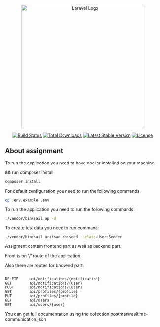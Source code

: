 <p align="center"><a href="https://laravel.com" target="_blank"><img src="https://raw.githubusercontent.com/laravel/art/master/logo-lockup/5%20SVG/2%20CMYK/1%20Full%20Color/laravel-logolockup-cmyk-red.svg" width="400" alt="Laravel Logo"></a></p>

<p align="center">
<a href="https://github.com/laravel/framework/actions"><img src="https://github.com/laravel/framework/workflows/tests/badge.svg" alt="Build Status"></a>
<a href="https://packagist.org/packages/laravel/framework"><img src="https://img.shields.io/packagist/dt/laravel/framework" alt="Total Downloads"></a>
<a href="https://packagist.org/packages/laravel/framework"><img src="https://img.shields.io/packagist/v/laravel/framework" alt="Latest Stable Version"></a>
<a href="https://packagist.org/packages/laravel/framework"><img src="https://img.shields.io/packagist/l/laravel/framework" alt="License"></a>
</p>

## About assignment

To run the application you need to have docker installed on your machine.

&& run composer install

```bash
composer install
```

For default configuration you need to run the following commands:

```bash
cp .env.example .env
```

To run the application you need to run the following commands:

```bash
./vendor/bin/sail up -d
```

To create test data you need to run command:

```bash
./vendor/bin/sail artisan db:seed --class=UsersSeeder
```

Assigment contain frontend part as well as backend part.

Front is on '/' route of the application.

Also there are routes for backend part:

```angular2html

DELETE     api/notifications/{notification}
GET        api/notifications/{user}
POST       api/notifications/{user}
GET        api/profiles/{profile}
PUT        api/profiles/{profile}
GET        api/users
GET        api/users/{user}
```
You can get full documentation using the collection postman\realtime-communication.json

